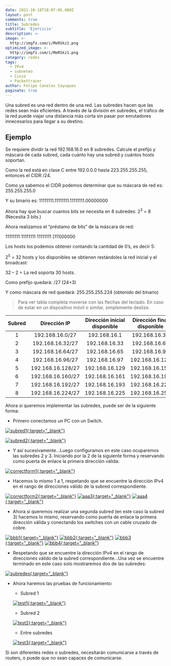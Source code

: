```yaml
---
date: 2021-10-18T18:07:05.000Z
layout: post
comments: true
title: Subredes
subtitle: 'Ejercicio'
description: >-
image: >-
  http://imgfz.com/i/MeRSkz1.png
optimized_image: >-
  http://imgfz.com/i/MeRSkz1.png
category: redes
tags:
  - IPv4
  - subneteo
  - Cisco
  - Packettracer
author: Felipe Canales Cayuqueo
paginate: true
---
```

Una subred es una red dentro de una red. Las subredes hacen que las redes sean más eficientes. A través de la división en subredes, el tráfico de la red puede viajar una distancia más corta sin pasar por enrutadores innecesarios para llegar a su destino.

## Ejemplo

Se requiere dividir la red 192.168.16.0 en 8 subredes. Calcule el prefijo y máscara de cada subred, cada cuánto hay una subred y cuántos hosts soportan.

Como la red está en clase C entre 192.0.0.0 hasta 223.255.255.255, entonces el CIDR /24.

Como ya sabemos el CIDR podemos determinar que su máscara de red es: 255.255.255.0

Y su binario es: 11111111.11111111.11111111.00000000

Ahora hay que buscar cuantos bits se necesita en 8 subredes:
2<sup>3</sup> = 8 (Necesita 3 bits.)

Ahora realizamos el “préstamo de bits” de la máscara de red:

11111111 11111111 11111111 [111]00000

Los hosts los podemos obtener contando la cantidad de 0’s, es decir 5:

2<sup>5</sup> = 32 hosts y los disponibles se obtienen restándoles la red inicial y el broadcast:

32 – 2 = La red soporta 30 hosts.

Como prefijo quedará: /27 (24+3)

Y como máscara de red quedará: 255.255.255.224 (obtenido del binario)

>Para ver tabla completa moverse con las flechas del teclado. En caso de estar en un dispositivo móvil o similar, simplemente deslize.

| Subred | Dirección IP | Dirección inicial disponible | Dirección final disponible | Dirección broadcast | Máscara |
| :--------: | :--------: | :-------: | :-------: | :-------: | :-------: |
| 1 | 192.168.16.0/27 | 192.168.16.1 | 192.168.16.30 | 192.168.16.31 | 255.255.255.224 |
| 2 | 192.168.16.32/27 | 192.168.16.33 | 192.168.16.62 | 192.168.16.63 | 255.255.255.224 |
| 3 | 192.168.16.64/27 | 192.168.16.65 | 192.168.16.94 | 192.168.16.95 | 255.255.255.224 |
| 4 | 192.168.16.96/27 | 192.168.16.97 | 192.168.16.126 | 192.168.16.127 | 255.255.255.224 |
| 5 | 192.168.16.128/27 | 192.168.16.129 | 192.168.16.158 | 192.168.16.159 | 255.255.255.224 |
| 6 | 192.168.16.160/27 | 192.168.16.161 | 192.168.16.190 | 192.168.16.191 | 255.255.255.224 |
| 7 | 192.168.16.192/27 | 192.168.16.193 | 192.168.16.222 | 192.168.16.223 | 255.255.255.224 |
| 8 | 192.168.16.224/27 | 192.168.16.225 | 192.168.16.254 | 192.168.16.255 | 255.255.255.224 |

Ahora si queremos implementar las subredes, puede ser de la siguiente forma:

* Primero conectamos un PC con un Switch.

[![subred1](/images/subred1.png){:target="_blank"}](https://raw.githubusercontent.com/NPTG24/nptg24.github.io/master/images/subred1.png)

[![subred2](/images/subred2.png){:target="_blank"}](https://raw.githubusercontent.com/NPTG24/nptg24.github.io/master/images/subred2.png)

* Y así sucesivamente...Luego configuramos en este caso ocuparemos las subredes 2 y 3. Iniciando por la 2 de la siguiente forma y reservando como puerta de enlace la primera dirección válida:

[![correctform1](/images/correctform1.png){:target="_blank"}](https://raw.githubusercontent.com/NPTG24/nptg24.github.io/master/images/correctform1.png)

* Hacemos lo mismo 1 a 1, respetando que se encuentre la dirección IPv4 en el rango de direcciones válido de la subred correspondiente.

[![correctform2](/images/correctform2.png){:target="_blank"}](https://raw.githubusercontent.com/NPTG24/nptg24.github.io/master/images/correctform2.png)
[![aaa3](/images/aaa3.png){:target="_blank"}](https://raw.githubusercontent.com/NPTG24/nptg24.github.io/master/images/aaa3.png)
[![aaa4](/images/aaa4.png){:target="_blank"}](https://raw.githubusercontent.com/NPTG24/nptg24.github.io/master/images/aaa4.png)

* Ahora si queremos realizar una segunda subred (en este caso la subred 3) hacemos lo mismo, reservando como puerta de enlace la primera dirección válida y conectando los switches con un cable cruzado de cobre.

[![bbb1](/images/bbb1.png){:target="_blank"}](https://raw.githubusercontent.com/NPTG24/nptg24.github.io/master/images/bbb1.png)
[![bbb2](/images/bbb2.png){:target="_blank"}](https://raw.githubusercontent.com/NPTG24/nptg24.github.io/master/images/bbb2.png)
[![bbb3](/images/bbb3.png){:target="_blank"}](https://raw.githubusercontent.com/NPTG24/nptg24.github.io/master/images/bbb3.png)
[![bbb4](/images/bbb4.png){:target="_blank"}](https://raw.githubusercontent.com/NPTG24/nptg24.github.io/master/images/bbb4.png)

* Respetando que se encuentre la dirección IPv4 en el rango de direcciones válido de la subred correspondiente...Una vez se encuentre terminado en este caso solo mostraremos dos de las subredes:

[![subredes](/images/subredes.png){:target="_blank"}](https://raw.githubusercontent.com/NPTG24/nptg24.github.io/master/images/subredes.png)

* Ahora haremos las pruebas de funcionamiento:

    * Subred 1
    
    [![test1](/images/test1.png){:target="_blank"}](https://raw.githubusercontent.com/NPTG24/nptg24.github.io/master/images/test1.png)
    
    * Subred 2
    
    [![test2](/images/test2.png){:target="_blank"}](https://raw.githubusercontent.com/NPTG24/nptg24.github.io/master/images/test2.png)
    
    * Entre subredes
    
    [![test3](/images/test3.png){:target="_blank"}](https://raw.githubusercontent.com/NPTG24/nptg24.github.io/master/images/test3.png)
    
Si son diferentes redes o subredes, necesitarán comunicarse a través de routers, o puede que no sean capaces de comunicarse.
